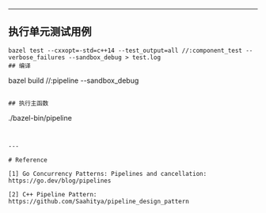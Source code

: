<!--
 * @Author: lourisxu
 * @Date: 2024-03-23 20:19:38
 * @LastEditors: lourisxu
 * @LastEditTime: 2024-03-29 10:48:02
 * @FilePath: /pipeline/README.md
 * @Description: 
 * 
 * Copyright (c) 2024 by lourisxu, All Rights Reserved. 
-->
---

## 执行单元测试用例
```
bazel test --cxxopt=-std=c++14 --test_output=all //:component_test --verbose_failures --sandbox_debug > test.log
## 编译
```
bazel build //:pipeline --sandbox_debug
```

## 执行主函数
```
./bazel-bin/pipeline
```


---

# Reference

[1] Go Concurrency Patterns: Pipelines and cancellation: https://go.dev/blog/pipelines

[2] C++ Pipeline Pattern: https://github.com/Saahitya/pipeline_design_pattern